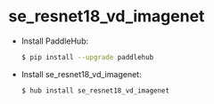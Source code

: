 # se_resnet18_vd_imagenet
* Install PaddleHub: 

    ```bash
    $ pip install --upgrade paddlehub
    ```

* Install se_resnet18_vd_imagenet: 

    ```bash
    $ hub install se_resnet18_vd_imagenet
    ```
